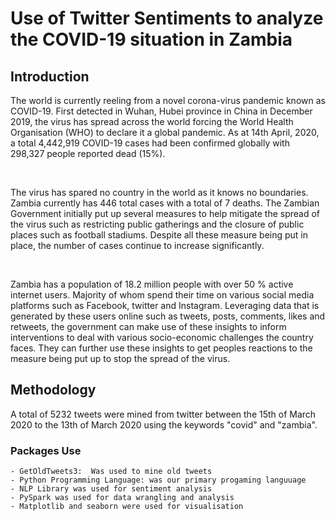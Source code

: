 # Use of  Twitter Sentiments to analyze the COVID-19 situation in Zambia

## Introduction

<p> The world is currently reeling from a novel corona-virus pandemic known as COVID-19. First detected in Wuhan, Hubei province in China in December 2019, the virus has spread across the world forcing the World Health Organisation (WHO) to declare it a global pandemic. As at 14th April, 2020, a total 4,442,919 COVID-19 cases had been confirmed globally with 298,327 people reported dead (15%).</p> 
 <p> The virus has spared no country in the world as it knows no boundaries. Zambia currently has 446 total cases with a total of 7 deaths. The Zambian Government initially put up several measures to help mitigate the spread of the virus such as restricting public gatherings and the closure of public places such as football stadiums. Despite all these measure being put in place, the number of cases continue to increase significantly.</p> 
 <p> Zambia has a population of 18.2 million people with over 50 % active internet users. Majority of whom spend their time on various social media platforms such as Facebook, twitter and Instagram. Leveraging data that is generated by these users online such as tweets, posts, comments, likes and retweets, the government can make use of these insights to inform interventions to deal with various socio-economic challenges the country faces. They can further use these insights to get peoples reactions to the measure being put up to stop the spread of the virus.</p> 
 
## Methodology
A total of 5232 tweets were mined from twitter between the 15th of March 2020 to the 13th of March 2020 using the keywords "covid" and "zambia".

### Packages Use
    - GetOldTweets3:  Was used to mine old tweets
    - Python Programming Language: was our primary progaming languuage
    - NLP Library was used for sentiment analysis
    - PySpark was used for data wrangling and analysis
    - Matplotlib and seaborn were used for visualisation
    
